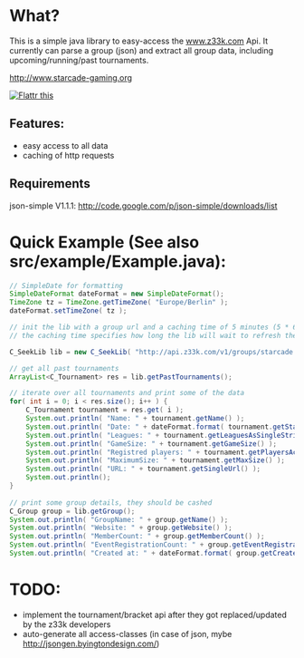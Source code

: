 # What?

This is a simple java library to easy-access the www.z33k.com Api.
It currently can parse a group (json) and extract all group data, including upcoming/running/past tournaments.

http://www.starcade-gaming.org

<a href="http://flattr.com/thing/995646/Brontez33k4J-on-GitHub" target="_blank">
<img src="http://api.flattr.com/button/flattr-badge-large.png" alt="Flattr this" title="Flattr this" border="0" /></a>

## Features:
 - easy access to all data
 - caching of http requests

## Requirements

json-simple V1.1.1: http://code.google.com/p/json-simple/downloads/list


# Quick Example (See also src/example/Example.java):

```java
// SimpleDate for formatting
SimpleDateFormat dateFormat = new SimpleDateFormat();
TimeZone tz = TimeZone.getTimeZone( "Europe/Berlin" );
dateFormat.setTimeZone( tz );

// init the lib with a group url and a caching time of 5 minutes (5 * 60 * 1000)
// the caching time specifies how long the lib will wait to refresh the data

C_SeekLib lib = new C_SeekLib( "http://api.z33k.com/v1/groups/starcade.json", 300000 );

// get all past tournaments
ArrayList<C_Tournament> res = lib.getPastTournaments();

// iterate over all tournaments and print some of the data
for( int i = 0; i < res.size(); i++ ) {
    C_Tournament tournament = res.get( i );
    System.out.println( "Name: " + tournament.getName() );
    System.out.println( "Date: " + dateFormat.format( tournament.getStart() ) + " CET" );
    System.out.println( "Leagues: " + tournament.getLeaguesAsSingleString() );
    System.out.println( "GameSize: " + tournament.getGameSize() );
    System.out.println( "Registred players: " + tournament.getPlayersActiveRegistered() );
    System.out.println( "MaximumSize: " + tournament.getMaxSize() );
    System.out.println( "URL: " + tournament.getSingleUrl() );
    System.out.println();
}
        
// print some group details, they should be cashed
C_Group group = lib.getGroup();
System.out.println( "GroupName: " + group.getName() );
System.out.println( "Website: " + group.getWebsite() );
System.out.println( "MemberCount: " + group.getMemberCount() );
System.out.println( "EventRegistrationCount: " + group.getEventRegistrationCount() );
System.out.println( "Created at: " + dateFormat.format( group.getCreatedAt() ) );
```

# TODO:
 - implement the tournament/bracket api after they got replaced/updated by the z33k developers
 - auto-generate all access-classes (in case of json, mybe http://jsongen.byingtondesign.com/)